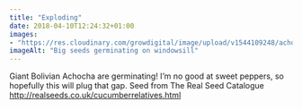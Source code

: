 ```yaml
---
title: "Exploding"
date: 2018-04-10T12:24:32+01:00
images: 
- "https://res.cloudinary.com/growdigital/image/upload/v1544109248/achocha-seeds-germinate-40637827794.jpg"
imageAlt: "Big seeds germinating on windowsill"
---
```


Giant Bolivian Achocha are germinating! I’m no good at sweet peppers, so hopefully this will plug that gap. Seed from The Real Seed Catalogue http://realseeds.co.uk/cucumberrelatives.html
